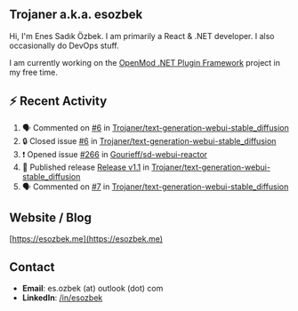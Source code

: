 ##  Trojaner a.k.a. esozbek
Hi, I'm Enes Sadık Özbek. I am primarily a React & .NET developer. I also occasionally do DevOps stuff.

I am currently working on the [OpenMod .NET Plugin Framework](https://github.com/openmod/openmod) project in my free time. 

## :zap: Recent Activity

<!--START_SECTION:activity-->
1. 🗣 Commented on [#6](https://github.com/Trojaner/text-generation-webui-stable_diffusion/issues/6#issuecomment-1859285461) in [Trojaner/text-generation-webui-stable_diffusion](https://github.com/Trojaner/text-generation-webui-stable_diffusion)
2. 🔒 Closed issue [#6](https://github.com/Trojaner/text-generation-webui-stable_diffusion/issues/6) in [Trojaner/text-generation-webui-stable_diffusion](https://github.com/Trojaner/text-generation-webui-stable_diffusion)
3. ❗ Opened issue [#266](https://github.com/Gourieff/sd-webui-reactor/issues/266) in [Gourieff/sd-webui-reactor](https://github.com/Gourieff/sd-webui-reactor)
4. 🚀 Published release [Release v1.1](https://github.com/Trojaner/text-generation-webui-stable_diffusion/releases/tag/1.1) in [Trojaner/text-generation-webui-stable_diffusion](https://github.com/Trojaner/text-generation-webui-stable_diffusion)
5. 🗣 Commented on [#7](https://github.com/Trojaner/text-generation-webui-stable_diffusion/issues/7#issuecomment-1857442020) in [Trojaner/text-generation-webui-stable_diffusion](https://github.com/Trojaner/text-generation-webui-stable_diffusion)
<!--END_SECTION:activity-->

## Website / Blog
[https://esozbek.me](https://esozbek.me)

## Contact
- **Email**: es.ozbek (at) outlook (dot) com
- **LinkedIn**: [/in/esozbek](https://linkedin.com/in/esozbek)
